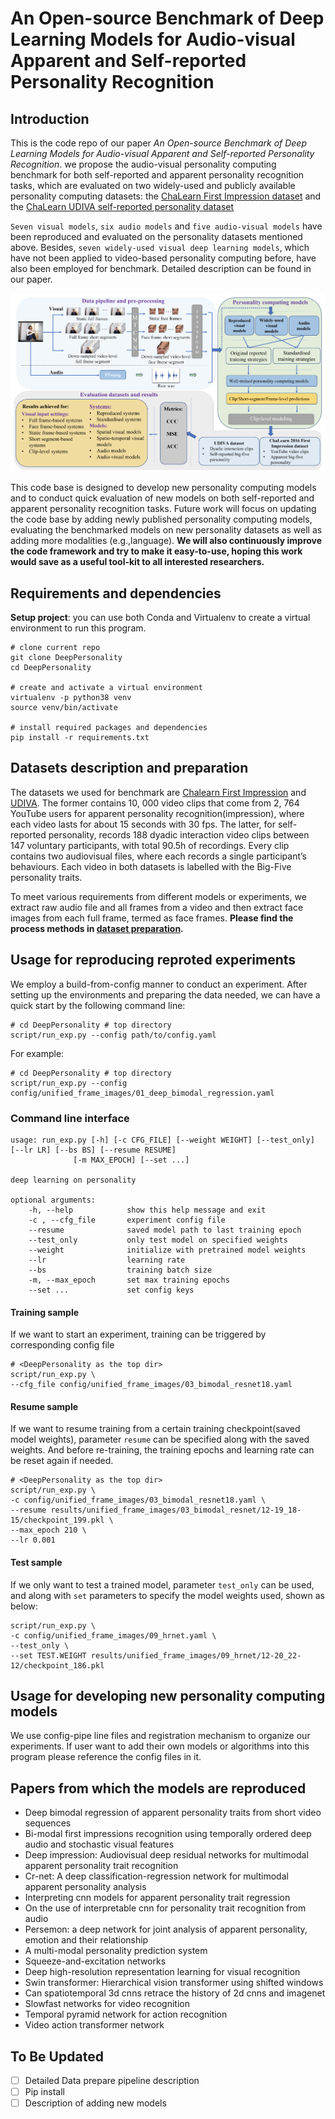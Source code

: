 # An Open-source Benchmark of Deep Learning Models for Audio-visual Apparent and Self-reported Personality Recognition
## Introduction
This is the code repo of our paper *An Open-source Benchmark of Deep Learning Models for Audio-visual Apparent and Self-reported Personality Recognition*.
we propose the audio-visual personality computing benchmark for both self-reported and apparent personality
recognition tasks, which are evaluated on two widely-used and publicly available personality computing datasets: 
the [ChaLearn First Impression dataset](https://chalearnlap.cvc.uab.cat/dataset/24/description/#) and
the [ChaLearn UDIVA self-reported personality dataset](https://chalearnlap.cvc.uab.es/dataset/41/description/#)

`Seven visual models`, `six audio models` and `five audio-visual models` have been reproduced and evaluated on 
the personality datasets mentioned above. Besides, `seven widely-used visual deep learning models`, which have not been
applied to video-based personality computing before, have also been employed for benchmark. Detailed description can be
found in our paper.

<center>
<img src="docs/figures/pipeline.png" />
</center>

This code base is designed to develop new personality computing models and to conduct quick evaluation of
new models on both self-reported and apparent personality recognition tasks. Future work will focus on 
updating the code base by adding newly published personality computing models, evaluating the benchmarked models on new
personality datasets as well as adding more modalities (e.g.,language). **We will also continuously improve the code framework
and try to make it easy-to-use, hoping this work would save as a useful tool-kit to all interested researchers.**


## Requirements and dependencies
 **Setup project**: you can use both Conda and Virtualenv to create a virtual environment to run this program.
```shell
# clone current repo
git clone DeepPersonality
cd DeepPersonality

# create and activate a virtual environment
virtualenv -p python38 venv
source venv/bin/activate

# install required packages and dependencies
pip install -r requirements.txt
```
## Datasets description and preparation
The datasets we used for benchmark are [Chalearn First Impression](https://chalearnlap.cvc.uab.cat/dataset/24/description/#) 
and [UDIVA](https://chalearnlap.cvc.uab.es/dataset/41/description/#). The former contains  10, 000 video clips that come from 2, 764 YouTube users for apparent personality recognition(impression), 
where each video lasts for about 15 seconds with 30 fps. The latter, for self-reported personality, records 188 dyadic 
interaction video clips between 147 voluntary participants, with total 90.5h of recordings. Every clip contains two 
audiovisual files, where each records a single participant’s behaviours. Each video in both datasets is labelled with 
the Big-Five personality traits. 

To meet various requirements from different models or experiments, we extract raw audio file and all frames from a video
and then extract face images from each full frame, termed as face frames. **Please find the process methods in 
[dataset preparation](datasets/README.md).**


## Usage for reproducing reproted experiments
We employ a build-from-config manner to conduct an experiment. After setting up the environments and preparing the data needed,
we can have a quick start by the following command line:
```shell
# cd DeepPersonality # top directory 
script/run_exp.py --config path/to/config.yaml 
```
For example:
```shell
# cd DeepPersonality # top directory
script/run_exp.py --config config/unified_frame_images/01_deep_bimodal_regression.yaml
```


### Command line interface
    usage: run_exp.py [-h] [-c CFG_FILE] [--weight WEIGHT] [--test_only] [--lr LR] [--bs BS] [--resume RESUME]
                  [-m MAX_EPOCH] [--set ...]

    deep learning on personality

    optional arguments:
        -h, --help            show this help message and exit
        -c , --cfg_file       experiment config file
        --resume              saved model path to last training epoch
        --test_only           only test model on specified weights
        --weight              initialize with pretrained model weights
        --lr                  learning rate
        --bs                  training batch size
        -m, --max_epoch       set max training epochs
        --set ...             set config keys

#### Training sample
If we want to start an experiment, training can be triggered by corresponding config file
```shell
# <DeepPersonality as the top dir>
script/run_exp.py \
--cfg_file config/unified_frame_images/03_bimodal_resnet18.yaml 

```

#### Resume sample
If we want to resume training from a certain training checkpoint(saved model weights), parameter `resume` can be specified 
along with the saved weights. And before re-training, the training epochs and learning rate can be reset again if needed.
```shell
# <DeepPersonality as the top dir>
script/run_exp.py \
-c config/unified_frame_images/03_bimodal_resnet18.yaml \
--resume results/unified_frame_images/03_bimodal_resnet/12-19_18-15/checkpoint_199.pkl \
--max_epoch 210 \
--lr 0.001
```
#### Test sample
If we only want to test a trained model, parameter `test_only` can be used, and along with `set` parameters to specify the model 
weights used, shown as below:
```shell
script/run_exp.py \
-c config/unified_frame_images/09_hrnet.yaml \
--test_only \
--set TEST.WEIGHT results/unified_frame_images/09_hrnet/12-20_22-12/checkpoint_186.pkl
```



## Usage for developing new personality computing models
We use config-pipe line files and registration mechanism to organize our experiments. If user want to add their own 
models or algorithms into this program please reference the config files in it.




## Papers from which the models are reproduced

- Deep bimodal regression of apparent personality traits from short video sequences
- Bi-modal first impressions recognition using temporally ordered deep audio and stochastic visual features
- Deep impression: Audiovisual deep residual networks for multimodal apparent personality trait recognition
- Cr-net: A deep classification-regression network for multimodal apparent personality analysis
- Interpreting cnn models for apparent personality trait regression
- On the use of interpretable cnn for personality trait recognition from audio
- Persemon: a deep network for joint analysis of apparent personality, emotion and their relationship
- A multi-modal personality prediction system
- Squeeze-and-excitation networks
- Deep high-resolution representation learning for visual recognition
- Swin transformer: Hierarchical vision transformer using shifted windows
- Can spatiotemporal 3d cnns retrace the history of 2d cnns and imagenet
- Slowfast networks for video recognition
- Temporal pyramid network for action recognition
- Video action transformer network



## To Be Updated
- [ ] Detailed Data prepare pipeline description
- [ ] Pip install
- [ ] Description of adding new models
